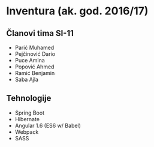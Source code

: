 # Inventura (ak. god. 2016/17)

## Članovi tima SI-11 

* Parić Muhamed
* Pejčinović Dario
* Puce Amina
* Popović Ahmed
* Ramić Benjamin
* Saba Ajla

## Tehnologije
* Spring Boot 
* Hibernate
* Angular 1.6 (ES6 w/ Babel)
* Webpack 
* SASS



